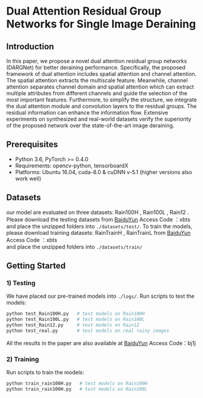 # Dual Attention Residual Group Networks for Single Image Deraining
## Introduction
In this paper, we propose a novel dual attention residual group networks (DARGNet) for better deraining performance. Specifically, the proposed framework of dual attention includes spatial attention and channel attention. The spatial attention extracts the multiscale feature. Meanwhile, channel attention separates channel domain and spatial attention which can extract multiple attributes from different channels and guide the selection of the most important features. Furthermore, to simplify the structure, we integrate the dual attention module and convolution layers to the residual groups. The residual information can enhance the information flow. Extensive experiments on synthesized and real-world datasets verify the superiority of the proposed network over the state-of-the-art image deraining. 
## Prerequisites

- Python 3.6, PyTorch >= 0.4.0 
- Requirements: opencv-python, tensorboardX
- Platforms: Ubuntu 16.04, cuda-8.0 & cuDNN v-5.1 (higher versions also work well)
## Datasets

our model are evaluated on three datasets: 
Rain100H , Rain100L , Rain12 . 
Please download the testing datasets from [BaiduYun](https://pan.baidu.com/s/115-OBqATI9JGS3ZG0-BUsA) Access Code ：xbts 
and place the unzipped folders into `./datasets/test/`.
To train the models, please download training datasets: 
RainTrainH , RainTrainL from [BaiduYun](https://pan.baidu.com/s/115-OBqATI9JGS3ZG0-BUsA) Access Code ：xbts  
and place the unzipped folders into `./datasets/train/`

## Getting Started

### 1) Testing

We have placed our pre-trained models into `./logs/`. 
Run scripts to test the models:

```python
python test_Rain100H.py   # test models on Rain100H
python test_Rain100L.py   # test models on Rain100L
python test_Rain12.py     # test models on Rain12
python test_real.py       # test models on real rainy images
```

All the results in the paper are also available at [BaiduYun](https://pan.baidu.com/s/1HRXNR05y5tWgeb8eFhylug )   Access Code：bj1j 

### 2) Training
Run scripts to train the models:

```python
python train_rain100H.py   # test models on Rain100H
python train_rain100H.py   # test models on Rain100L
```
